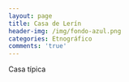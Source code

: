```yaml
---
layout: page
title: Casa de Lerín
header-img: /img/fondo-azul.png
categories: Etnográfico
comments: 'true'
---
```



Casa típica

<div class="photos">
</div>
